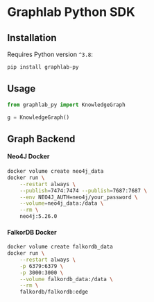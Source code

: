 # Graphlab Python SDK

## Installation

Requires Python version `^3.8`:

```bash
pip install graphlab-py
```

## Usage

```py
from graphlab_py import KnowledgeGraph

g = KnowledgeGraph()
```

## Graph Backend

#### Neo4J Docker

```bash
docker volume create neo4j_data
docker run \
    --restart always \
    --publish=7474:7474 --publish=7687:7687 \
    --env NEO4J_AUTH=neo4j/your_password \
    --volume=neo4j_data:/data \
    --rm \
    neo4j:5.26.0
```

#### FalkorDB Docker

```bash
docker volume create falkordb_data
docker run \
    --restart always \
    -p 6379:6379 \
    -p 3000:3000 \
    --volume falkordb_data:/data \
    --rm \
    falkordb/falkordb:edge
```
